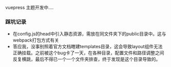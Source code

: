 vuepress 主题开发中....


### 踩坑记录

+ 在config.js的head中引入静态资源，需放在同文件夹下的public目录中。这与webpack打包方式有关
+ 答应我，没事别照着官方文档瞎建templates目录，这会导致layout组件无法正确挂载。之前被这个bug卡了一天，在各种目录，配置文件和路径调整之间反复横跳，最后不得已一个一个文件夹排查，终于发现是这个目录导致的。